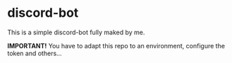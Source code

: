 # discord-bot
This is a simple discord-bot fully maked by me.

**IMPORTANT!** You have to adapt this repo to an environment, configure the token and others...
